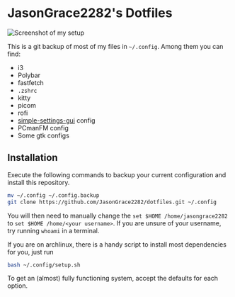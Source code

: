 # JasonGrace2282's Dotfiles
![Screenshot of my setup](https://github.com/JasonGrace2282/dotfiles/assets/110117391/a97016ac-0f66-4571-a282-648f85bf26a7)


This is a git backup of most of my files in `~/.config`. Among them you can find:
* i3
* Polybar
* fastfetch
* `.zshrc`
* kitty
* picom
* rofi
* [simple-settings-gui](https://github.com/JasonGrace2282/simple_settings_gui) config
* PCmanFM config
* Some gtk configs

## Installation
Execute the following commands to backup your current configuration and install this repository.
```bash
mv ~/.config ~/.config.backup
git clone https://github.com/JasonGrace2282/dotfiles.git ~/.config
```
You will then need to manually change the `set $HOME /home/jasongrace2282` to `set $HOME /home/<your username>`. If you are unsure of your username, try
 running `whoami` in a terminal.

If you are on archlinux, there is a handy script to install most dependencies for you, just run
```bash
bash ~/.config/setup.sh
```

To get an (almost) fully functioning system, accept the defaults for each option.
